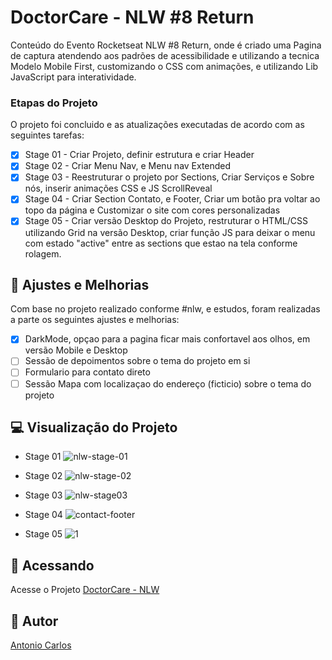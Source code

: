 # DoctorCare - NLW #8 Return

Conteúdo do Evento Rocketseat NLW #8 Return, onde é criado uma Pagina de captura atendendo aos padrões de acessibilidade e utilizando a tecnica Modelo Mobile First, customizando o CSS com animações, e utilizando Lib JavaScript para interatividade.

### Etapas do Projeto

O projeto foi concluido e as atualizações executadas de acordo com as seguintes tarefas:

- [x] Stage 01 - Criar Projeto, definir estrutura e criar Header
- [x] Stage 02 - Criar Menu Nav, e Menu nav Extended
- [x] Stage 03 - Reestruturar o projeto por Sections, Criar Serviços e Sobre nós, inserir animações CSS e JS ScrollReveal
- [x] Stage 04 - Criar Section Contato, e Footer, Criar um botão pra voltar ao topo da página e Customizar o site com cores personalizadas
- [x] Stage 05 - Criar versão Desktop do Projeto, restruturar o HTML/CSS utilizando Grid na versão Desktop, criar função JS para deixar o menu com estado "active" entre as sections que estao na tela conforme rolagem.

## 🔧 Ajustes e Melhorias

Com base no projeto realizado conforme #nlw, e estudos, foram realizadas a parte os seguintes ajustes e melhorias:

- [x] DarkMode, opçao para a pagina ficar mais confortavel aos olhos, em versão Mobile e Desktop
- [ ] Sessão de depoimentos sobre o tema do projeto em si
- [ ] Formulario para contato direto
- [ ] Sessão Mapa com localizaçao do endereço (ficticio) sobre o tema do projeto

## 💻 Visualização do Projeto

- Stage 01
  ![nlw-stage-01](https://user-images.githubusercontent.com/42329793/166694493-6be768e7-ffba-409a-9d3c-3c2f556ecf20.png)

- Stage 02
  ![nlw-stage-02](https://user-images.githubusercontent.com/42329793/166694538-3f6b066b-72c0-44e4-b47f-80e9f7043913.png)

- Stage 03
  ![nlw-stage03](https://user-images.githubusercontent.com/42329793/166918613-30861451-afad-42d7-8b4b-05eee21f35d1.png)

- Stage 04
  ![contact-footer](https://user-images.githubusercontent.com/42329793/167143977-50f1852a-81ca-4c7c-9eba-a23c49b77583.png)

- Stage 05
  ![1](https://user-images.githubusercontent.com/42329793/167312544-05dd39cd-c271-4673-8503-096640b7edec.png)

## 🚀 Acessando <DoctorCare>

Acesse o Projeto [DoctorCare - NLW](https://carlosaant.github.io/nlw-return/)

## 📝 Autor

[Antonio Carlos](https://github.com/carlosaant)
